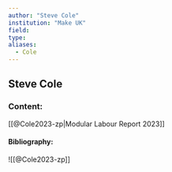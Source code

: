 ```yaml
---
author: "Steve Cole"
institution: "Make UK"
field:
type:
aliases:
  - Cole
---
```


## Steve Cole

### Content:
[[@Cole2023-zp|Modular Labour Report 2023]]

#### Bibliography:

![[@Cole2023-zp]]